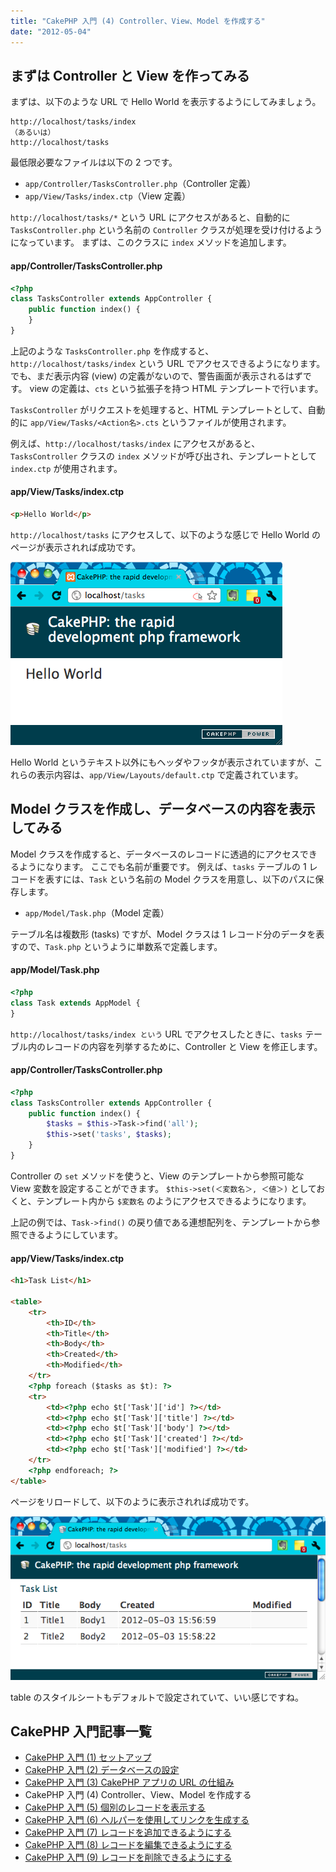 ```yaml
---
title: "CakePHP 入門 (4) Controller、View、Model を作成する"
date: "2012-05-04"
---
```


まずは Controller と View を作ってみる
----

まずは、以下のような URL で Hello World を表示するようにしてみましょう。

~~~
http://localhost/tasks/index
（あるいは）
http://localhost/tasks
~~~

最低限必要なファイルは以下の 2 つです。

* `app/Controller/TasksController.php`（Controller 定義）
* `app/View/Tasks/index.ctp`（View 定義）

`http://localhost/tasks/*` という URL にアクセスがあると、自動的に `TasksController.php` という名前の `Controller` クラスが処理を受け付けるようになっています。
まずは、このクラスに `index` メソッドを追加します。

#### app/Controller/TasksController.php

~~~ php
<?php
class TasksController extends AppController {
    public function index() {
    }
}
~~~

上記のような `TasksController.php` を作成すると、`http://localhost/tasks/index` という URL でアクセスできるようになります。
でも、まだ表示内容 (view) の定義がないので、警告画面が表示されるはずです。
view の定義は、`cts` という拡張子を持つ HTML テンプレートで行います。

`TasksController` がリクエストを処理すると、HTML テンプレートとして、自動的に `app/View/Tasks/<Action名>.cts` というファイルが使用されます。

例えば、`http://localhost/tasks/index` にアクセスがあると、`TasksController` クラスの `index` メソッドが呼び出され、テンプレートとして `index.ctp` が使用されます。

#### app/View/Tasks/index.ctp

~~~ html
<p>Hello World</p>
~~~

`http://localhost/tasks` にアクセスして、以下のような感じで Hello World のページが表示されれば成功です。

![./abc-4-001.png](./abc-4-001.png)

Hello World というテキスト以外にもヘッダやフッタが表示されていますが、これらの表示内容は、`app/View/Layouts/default.ctp` で定義されています。


Model クラスを作成し、データベースの内容を表示してみる
----

Model クラスを作成すると、データベースのレコードに透過的にアクセスできるようになります。
ここでも名前が重要です。
例えば、`tasks` テーブルの 1 レコードを表すには、`Task` という名前の Model クラスを用意し、以下のパスに保存します。

* `app/Model/Task.php`（Model 定義）

テーブル名は複数形 (tasks) ですが、Model クラスは 1 レコード分のデータを表すので、`Task.php` というように単数系で定義します。

#### app/Model/Task.php

~~~ php
<?php
class Task extends AppModel {
}
~~~

`http://localhost/tasks/index という` URL でアクセスしたときに、`tasks` テーブル内のレコードの内容を列挙するために、Controller と View を修正します。

#### app/Controller/TasksController.php

~~~ php
<?php
class TasksController extends AppController {
    public function index() {
        $tasks = $this->Task->find('all');
        $this->set('tasks', $tasks);
    }
}
~~~

Controller の `set` メソッドを使うと、View のテンプレートから参照可能な View 変数を設定することができます。
`$this->set(＜変数名＞, ＜値＞)` としておくと、テンプレート内から `$変数名` のようにアクセスできるようになります。

上記の例では、`Task->find()` の戻り値である連想配列を、テンプレートから参照できるようにしています。

#### app/View/Tasks/index.ctp

~~~ html
<h1>Task List</h1>

<table>
    <tr>
        <th>ID</th>
        <th>Title</th>
        <th>Body</th>
        <th>Created</th>
        <th>Modified</th>
    </tr>
    <?php foreach ($tasks as $t): ?>
    <tr>
        <td><?php echo $t['Task']['id'] ?></td>
        <td><?php echo $t['Task']['title'] ?></td>
        <td><?php echo $t['Task']['body'] ?></td>
        <td><?php echo $t['Task']['created'] ?></td>
        <td><?php echo $t['Task']['modified'] ?></td>
    </tr>
    <?php endforeach; ?>
</table>
~~~

ページをリロードして、以下のように表示されれば成功です。

![./abc-4-002.png](./abc-4-002.png)

table のスタイルシートもデフォルトで設定されていて、いい感じですね。


CakePHP 入門記事一覧
----

- [CakePHP 入門 (1) セットアップ](./abc-1.html)
- [CakePHP 入門 (2) データベースの設定](./abc-2.html)
- [CakePHP 入門 (3) CakePHP アプリの URL の仕組み](./abc-3.html)
- CakePHP 入門 (4) Controller、View、Model を作成する
- [CakePHP 入門 (5) 個別のレコードを表示する](./abc-5.html)
- [CakePHP 入門 (6) ヘルパーを使用してリンクを生成する](./abc-6.html)
- [CakePHP 入門 (7) レコードを追加できるようにする](./abc-7.html)
- [CakePHP 入門 (8) レコードを編集できるようにする](./abc-8.html)
- [CakePHP 入門 (9) レコードを削除できるようにする](./abc-9.html)

